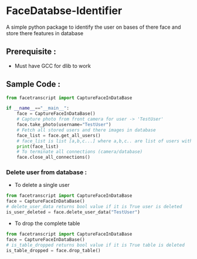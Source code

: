 # FaceDatabse-Identifier
A simple python package to identify the user on bases of there face and store there features in database

## Prerequisite :
* Must have GCC for dlib to work
## Sample Code : 
```py
from facetranscript import CaptureFaceInDataBase

if __name__=="__main__":
    face = CaptureFaceInDataBase()
    # Capture photo from front camera for user -> 'TestUser'
    face.take_photo(username="TestUser")
    # Fetch all stored users and there images in database 
    face_list = face.get_all_users()
    # face_list is list [a,b,c...] where a,b,c.. are list of users with there images(Bytes)
    print(face_list)
    # To terminate all connections (camera/database)
    face.close_all_connections()
```

### Delete user from database :
- To delete a single user
```py
from facetranscript import CaptureFaceInDataBase
face = CaptureFaceInDataBase()
# delete_user_data returns bool value if it is True user is deleted
is_user_deleted = face.delete_user_data("TestUser")
```
- To drop the complete table
```py
from facetranscript import CaptureFaceInDataBase
face = CaptureFaceInDataBase()
# is_table_dropped returns bool value if it is True table is deleted
is_table_dropped = face.drop_table()
```